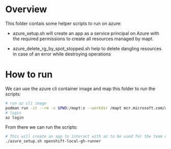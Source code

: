 # Overview 

This folder contais some helper scripts to run on azure:

* azure_setup.sh will create an app as a service principal on Azure with the required permissions to create all resources managed by mapt.

* azure_delete_rg_by_spot_stopped.sh help to delete dangling resources in case of an error while destroying operations

# How to run

We can use the azure cli container image and map this folder to run the scripts:

```bash
# run az cli image
podman run -it --rm -v $PWD:/mapt:z --workdir /mapt mcr.microsoft.com/azure-cli 
# login
az login
```

From there we can run the scripts:

```bash
# This will create an app to interact with az to be used for the team openshift local on gh 
./azure_setup.sh openshift-local-gh-runner
```